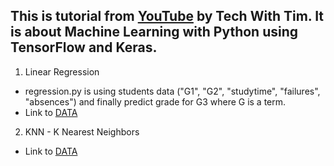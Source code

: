 ## This is tutorial from [YouTube](https://www.youtube.com/watch?v=ujTCoH21GlA&list=RDCMUC4JX40jDee_tINbkjycV4Sg&start_radio=1&t=51) by Tech With Tim. It is about Machine Learning with Python using TensorFlow and Keras.
1. Linear Regression
- regression.py is using students data ("G1", "G2", "studytime", "failures", "absences") and finally predict grade for G3 where G is a term.
- Link to [DATA](https://archive.ics.uci.edu/ml/datasets/Student+Performance)
2. KNN - K Nearest Neighbors
- Link to [DATA](https://archive.ics.uci.edu/ml/datasets/Car+Evaluation)
